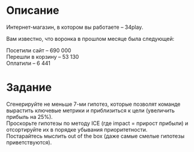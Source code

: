 # Описание
Интернет-магазин, в котором вы работаете – 34play.

Вам известно, что воронка в прошлом месяце была следующей:

Посетили сайт – 690 000\
Перешли в корзину – 53 130\
Оплатили – 6 441

# Задание
Сгенерируйте не меньше 7-ми гипотез, которые позволят команде вырастить ключевые метрики и приблизиться к цели  (увеличить прибыль на 25%).\
Проскорьте гипотезы по методу ICE (где impact = прирост прибыли) и отсортируйте их в порядке убывания  приоритетности.\
Постарайтесь мыслить out of the box (даже самые смелые гипотезы приветствуются).  
